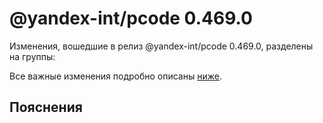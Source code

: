 # @yandex-int/pcode 0.469.0

<!-- ЧЕЛОВЕЧЕСКОЕ ВСТУПЛЕНИЕ -->

Изменения, вошедшие в релиз @yandex-int/pcode 0.469.0, разделены на группы:

Все важные изменения подробно описаны [ниже](#Пояснения).

## Пояснения

